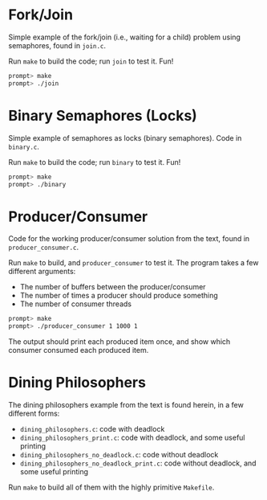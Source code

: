
# Fork/Join

Simple example of the fork/join (i.e., waiting for a child) problem
using semaphores, found in `join.c`.

Run `make` to build the code; run `join` to test it. Fun!

```sh
prompt> make
prompt> ./join
```


# Binary Semaphores (Locks)

Simple example of semaphores as locks (binary semaphores).
Code in `binary.c`.

Run `make` to build the code; run `binary` to test it. Fun!

```sh
prompt> make
prompt> ./binary
```

# Producer/Consumer

Code for the working producer/consumer solution from the text,
found in `producer_consumer.c`.

Run `make` to build, and `producer_consumer` to test it.
The program takes a few different arguments:
- The number of buffers between the producer/consumer
- The number of times a producer should produce something
- The number of consumer threads

```sh
prompt> make
prompt> ./producer_consumer 1 1000 1
```

The output should print each produced item once, and show which
consumer consumed each produced item.


# Dining Philosophers

The dining philosophers example from the text is found herein, in a few
different forms:
- `dining_philosophers.c`: code with deadlock
- `dining_philosophers_print.c`: code with deadlock, and some useful printing
- `dining_philosophers_no_deadlock.c`: code without deadlock
- `dining_philosophers_no_deadlock_print.c`: code without deadlock, and some useful printing

Run `make` to build all of them with the highly primitive `Makefile`.


